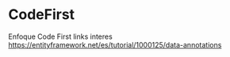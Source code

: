 # CodeFirst
Enfoque Code First
links interes
https://entityframework.net/es/tutorial/1000125/data-annotations
